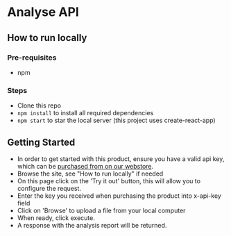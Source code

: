 # Analyse API

## How to run locally

### Pre-requisites
- npm

### Steps
- Clone this repo
- `npm install` to install all required dependencies
- `npm start` to star the local server (this project uses create-react-app)

## Getting Started

- In order to get started with this product, ensure you have a valid api key, which can be [purchased from on our webstore](https://glasswall-store.com/collections/saas/products/file-analysis).
- Browse the site, see "How to run locally" if needed
- On this page click on the 'Try it out' button, this will allow you to configure the request.
- Enter the key you received when purchasing the product into x-api-key field
- Click on 'Browse' to upload a file from your local computer
- When ready, click execute.
- A response with the analysis report will be returned.

